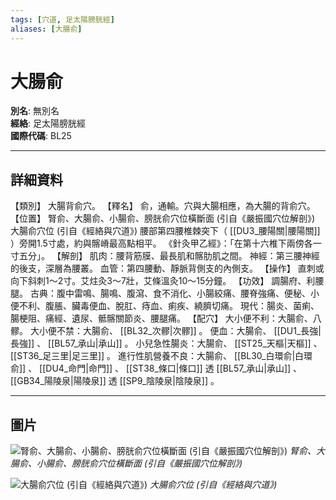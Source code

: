 ```yaml
---
tags: [穴道, 足太陽膀胱經]
aliases: [大腸俞]
---
```


# 大腸俞

**別名**: 無別名  
**經絡**: 足太陽膀胱經  
**國際代碼**: BL25  

---

## 詳細資料
【類別】
大腸背俞穴。
【釋名】
俞，通輸。穴與大腸相應，為大腸的背俞穴。
【位置】
腎俞、大腸俞、小腸俞、膀胱俞穴位橫斷面 (引自《嚴振國穴位解剖》)
大腸俞穴位 (引自《經絡與穴道》)
腰部第四腰椎棘突下（ [[DU3_腰陽關|腰陽關]] ）旁開1.5寸處，約與髂嵴最高點相平。
《針灸甲乙經》：「在第十六椎下兩傍各一寸五分」。
【解剖】
肌肉：腰背筋膜、最長肌和髂肋肌之間。
神經：第三腰神經的後支，深層為腰叢。
血管：第四腰動、靜脈背側支的內側支。
【操作】
直刺或向下斜刺1～2寸。艾炷灸3～7壯，艾條溫灸10～15分鐘。
【功效】
調腸府、利腰腿。
古典：腹中雷鳴、腸鳴、腹瀉、食不消化、小腸絞痛、腰脊強痛、便秘、小便不利、腹脹、臟毒便血、脫肛、痔血、痢疾、繞臍切痛。
現代：腸炎、菌痢、腸梗阻、痛經、遺尿、骶髂關節炎、腰腿痛。
【配穴】
大小便不利：大腸俞、八髎。
大小便不禁：大腸俞、 [[BL32_次髎|次髎]] 。
便血：大腸俞、 [[DU1_長強|長強]] 、 [[BL57_承山|承山]] 。
小兒急性腸炎：大腸俞、 [[ST25_天樞|天樞]] 、 [[ST36_足三里|足三里]] 。
進行性肌營養不良：大腸俞、 [[BL30_白環俞|白環俞]] 、 [[DU4_命門|命門]] 、 [[ST38_條口|條口]] 透 [[BL57_承山|承山]] 、 [[GB34_陽陵泉|陽陵泉]] 透 [[SP9_陰陵泉|陰陵泉]] 。

---

## 圖片
![腎俞、大腸俞、小腸俞、膀胱俞穴位橫斷面 (引自《嚴振國穴位解剖》)](https://yibian.hopto.org/pic/acu/norm/07/shenshu,dachangshu,...(yen).jpg)
_腎俞、大腸俞、小腸俞、膀胱俞穴位橫斷面 (引自《嚴振國穴位解剖》)_

![大腸俞穴位 (引自《經絡與穴道》)](https://yibian.hopto.org/pic/acu/norm/07/dachangshu(j&a).jpg)
_大腸俞穴位 (引自《經絡與穴道》)_

